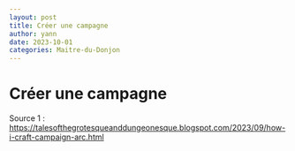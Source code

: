 ```yaml
---
layout: post
title: Créer une campagne
author: yann
date: 2023-10-01
categories: Maitre-du-Donjon
---
```


# Créer une campagne

Source 1 : https://talesofthegrotesqueanddungeonesque.blogspot.com/2023/09/how-i-craft-campaign-arc.html
